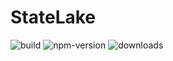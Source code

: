 # StateLake

![build](https://img.shields.io/github/workflow/status/mariusbrataas/StateLake/npm-publish/master?style=flat-square)
![npm-version](https://img.shields.io/npm/v/statelake?label=npm%20version&style=flat-square)
![downloads](https://img.shields.io/npm/dw/statelake?style=flat-square)

